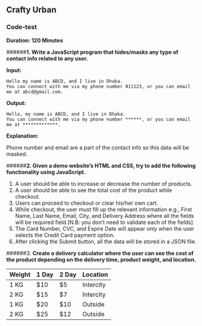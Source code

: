## Crafty Urban
### Code-test


**Duration: 120 Minutes**




######**1. Write a JavaScript program that hides/masks any type of contact info related to any user.**

**Input:**
```
Hello my name is ABCD, and I live in Dhaka. 
You can connect with me via my phone number 011123, or you can email me at abcd@gmail.com.
```
**Output:**

```
Hello, my name is ABCD, and I live in Dhaka. 
You can connect with me via my phone number ******, or you can email me at *************.
```

**Explanation:**

Phone number and email are a part of the contact info so this data will be masked.

######**2. Given a demo website’s HTML and CSS, try to add the following functionality using JavaScript.**

1. A user should be able to increase or decrease the number of products.
2. A user should be able to see the total cost of the product while checkout.
3. Users can proceed to checkout or clear his/her own cart.
4. While checkout, the user must fill up the relevant information e.g., First Name, Last Name, Email, City, and Delivery Address where all the fields will be required field.[N.B: you don’t need to validate each of the fields]
5. The Card Number, CVC, and Expire Date will appear only when the user selects the Credit Card payment option.
6. After clicking the Submit button, all the data will be stored in a JSON file.


######3. **Create a delivery calculator where the user can see the cost of the product depending on the delivery time, product weight, and location.**



|**Weight**|**1 Day**|**2 Day**|**Location**|
| - | - | - | - |
|1 KG|$10|$5|Intercity|
|2 KG|$15|$7|Intercity|
|1 KG|$20|$10|Outside|
|2 KG|$25|$12|Outside|

 
